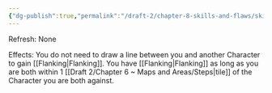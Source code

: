 ```yaml
---
{"dg-publish":true,"permalink":"/draft-2/chapter-8-skills-and-flaws/skill-list/intelect/rank-3/cooperative-combat/"}
---
```


Refresh: None

Effects:
You do not need to draw a line between you and another Character to gain [[Flanking\|Flanking]]. You have [[Flanking\|Flanking]] as long as you are both within 1 [[Draft 2/Chapter 6 ~ Maps and Areas/Steps\|tile]] of the Character you are both against.